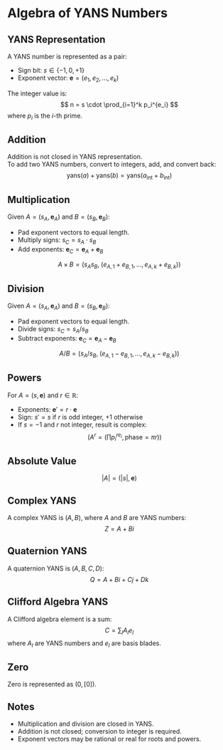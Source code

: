 # Algebra of YANS Numbers

## YANS Representation

A YANS number is represented as a pair:
- Sign bit: $s \in \{-1, 0, +1\}$
- Exponent vector: $\mathbf{e} = (e_1, e_2, ..., e_k)$

The integer value is:
$$
n = s \cdot \prod_{i=1}^k p_i^{e_i}
$$
where $p_i$ is the $i$-th prime.

## Addition

Addition is not closed in YANS representation.  
To add two YANS numbers, convert to integers, add, and convert back:
$$
\text{yans}(a) + \text{yans}(b) = \text{yans}(a_\text{int} + b_\text{int})
$$

## Multiplication

Given $A = (s_A, \mathbf{e}_A)$ and $B = (s_B, \mathbf{e}_B)$:
- Pad exponent vectors to equal length.
- Multiply signs: $s_C = s_A \cdot s_B$
- Add exponents: $\mathbf{e}_C = \mathbf{e}_A + \mathbf{e}_B$

$$
A \times B = (s_A s_B, \; (e_{A,1} + e_{B,1}, \ldots, e_{A,k} + e_{B,k}))
$$

## Division

Given $A = (s_A, \mathbf{e}_A)$ and $B = (s_B, \mathbf{e}_B)$:
- Pad exponent vectors to equal length.
- Divide signs: $s_C = s_A / s_B$
- Subtract exponents: $\mathbf{e}_C = \mathbf{e}_A - \mathbf{e}_B$

$$
A / B = (s_A / s_B, \; (e_{A,1} - e_{B,1}, \ldots, e_{A,k} - e_{B,k}))
$$

## Powers

For $A = (s, \mathbf{e})$ and $r \in \mathbb{R}$:
- Exponents: $\mathbf{e}' = r \cdot \mathbf{e}$
- Sign: $s' = s$ if $r$ is odd integer, $+1$ otherwise
- If $s = -1$ and $r$ not integer, result is complex:
  $$(A^r = (\prod p_i^{r e_i}, \text{phase} = \pi r))$$

## Absolute Value

$$
|A| = (|s|, \mathbf{e})
$$

## Complex YANS

A complex YANS is $(A, B)$, where $A$ and $B$ are YANS numbers:
$$
Z = A + Bi
$$

## Quaternion YANS

A quaternion YANS is $(A, B, C, D)$:
$$
Q = A + Bi + Cj + Dk
$$

## Clifford Algebra YANS

A Clifford algebra element is a sum:
$$
C = \sum_{I} A_I e_I
$$
where $A_I$ are YANS numbers and $e_I$ are basis blades.

## Zero

Zero is represented as $(0, [0])$.

## Notes

- Multiplication and division are closed in YANS.
- Addition is not closed; conversion to integer is required.
- Exponent vectors may be rational or real for roots and powers.
